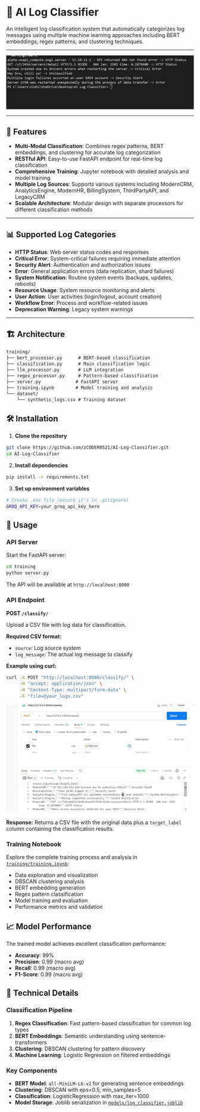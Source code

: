 # 🤖 AI Log Classifier

An intelligent log classification system that automatically categorizes log messages using multiple machine learning approaches including BERT embeddings, regex patterns, and clustering techniques.

---

![Classification Result](Screenshots/Classification%20result.png)

---

## 🚀 Features

- **Multi-Modal Classification**: Combines regex patterns, BERT embeddings, and clustering for accurate log categorization
- **RESTful API**: Easy-to-use FastAPI endpoint for real-time log classification
- **Comprehensive Training**: Jupyter notebook with detailed analysis and model training
- **Multiple Log Sources**: Supports various systems including ModernCRM, AnalyticsEngine, ModernHR, BillingSystem, ThirdPartyAPI, and LegacyCRM
- **Scalable Architecture**: Modular design with separate processors for different classification methods

---

## 📊 Supported Log Categories

- **HTTP Status**: Web server status codes and responses
- **Critical Error**: System-critical failures requiring immediate attention
- **Security Alert**: Authentication and authorization issues
- **Error**: General application errors (data replication, shard failures)
- **System Notification**: Routine system events (backups, updates, reboots)
- **Resource Usage**: System resource monitoring and alerts
- **User Action**: User activities (login/logout, account creation)
- **Workflow Error**: Process and workflow-related issues
- **Deprecation Warning**: Legacy system warnings

---

## 🏗️ Architecture

```
training/
├── bert_processor.py      # BERT-based classification
├── classification.py      # Main classification logic
├── llm_processor.py       # LLM integration
├── regex_processor.py     # Pattern-based classification
├── server.py             # FastAPI server
├── training.ipynb        # Model training and analysis
└── dataset/
    └── synthetic_logs.csv # Training dataset
```
## 🛠️ Installation

1. **Clone the repository**
```bash
git clone https://github.com/zCODER0521/AI-Log-Classifier.git
cd AI-Log-Classifier
```

2. **Install dependencies**
```bash
pip install -r requirements.txt
```

3. **Set up environment variables**
```bash
# Create .env file (ensure it's in .gitignore)
GROQ_API_KEY=your_groq_api_key_here
```

## 🚀 Usage

### API Server

Start the FastAPI server:

```bash
cd training
python server.py
```

The API will be available at `http://localhost:8000`

### API Endpoint

**POST `/classify/`**

Upload a CSV file with log data for classification.

**Required CSV format:**
- `source`: Log source system
- `log_message`: The actual log message to classify


**Example using curl:**
```bash
curl -X POST "http://localhost:8000/classify/" \
     -H "accept: application/json" \
     -H "Content-Type: multipart/form-data" \
     -F "file=@your_logs.csv"
```

![Postman Response](Screenshots/Postman%20response.png)

**Response:**
Returns a CSV file with the original data plus a `target_label` column containing the classification results.

### Training Notebook

Explore the complete training process and analysis in [`training/training.ipynb`](training/training.ipynb):

- Data exploration and visualization
- DBSCAN clustering analysis
- BERT embedding generation
- Regex pattern classification
- Model training and evaluation
- Performance metrics and validation

## 📈 Model Performance

The trained model achieves excellent classification performance:

- **Accuracy**: 99%
- **Precision**: 0.99 (macro avg)
- **Recall**: 0.99 (macro avg)
- **F1-Score**: 0.99 (macro avg)

## 🔧 Technical Details

### Classification Pipeline

1. **Regex Classification**: Fast pattern-based classification for common log types
2. **BERT Embeddings**: Semantic understanding using sentence-transformers
3. **Clustering**: DBSCAN clustering for pattern discovery
4. **Machine Learning**: Logistic Regression on filtered embeddings

### Key Components

- **BERT Model**: `all-MiniLM-L6-v2` for generating sentence embeddings
- **Clustering**: DBSCAN with eps=0.5, min_samples=5
- **Classification**: LogisticRegression with max_iter=1000
- **Model Storage**: Joblib serialization in [`models/log_classifier.joblib`](models/log_classifier.joblib)
